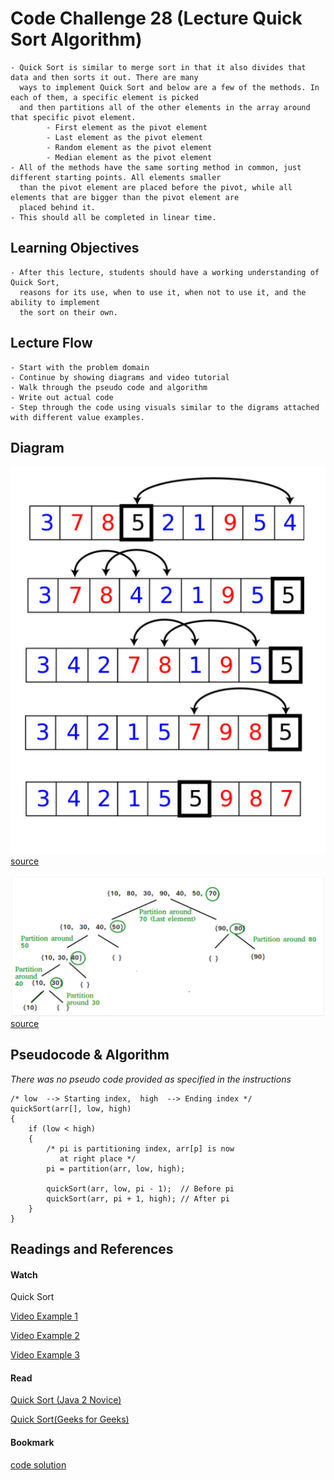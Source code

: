 # Code Challenge 28 (Lecture Quick Sort Algorithm)

    - Quick Sort is similar to merge sort in that it also divides that data and then sorts it out. There are many
      ways to implement Quick Sort and below are a few of the methods. In each of them, a specific element is picked
      and then partitions all of the other elements in the array around that specific pivot element.
            - First element as the pivot element
            - Last element as the pivot element
            - Random element as the pivot element
            - Median element as the pivot element
    - All of the methods have the same sorting method in common, just different starting points. All elements smaller
      than the pivot element are placed before the pivot, while all elements that are bigger than the pivot element are
      placed behind it.
    - This should all be completed in linear time.
      
## Learning Objectives

	- After this lecture, students should have a working understanding of Quick Sort,
	  reasons for its use, when to use it, when not to use it, and the ability to implement 
	  the sort on their own.
	  

## Lecture Flow

    - Start with the problem domain
    - Continue by showing diagrams and video tutorial
    - Walk through the pseudo code and algorithm
    - Write out actual code
    - Step through the code using visuals similar to the digrams attached with different value examples.

## Diagram

![Diamgram1](../assets/quickSort.PNG)
[source](https://java2novice.com/java-sorting-algorithms/quick-sort/)

![Diamgram2](../assets/quickSort2.PNG)
[source](https://www.geeksforgeeks.org/quick-sort/)



## Pseudocode & Algorithm

*There was no pseudo code provided as specified in the instructions*

    /* low  --> Starting index,  high  --> Ending index */
    quickSort(arr[], low, high)
    {
        if (low < high)
        {
            /* pi is partitioning index, arr[p] is now
               at right place */
            pi = partition(arr, low, high);
    
            quickSort(arr, low, pi - 1);  // Before pi
            quickSort(arr, pi + 1, high); // After pi
        }
    }

## Readings and References


#### Watch

Quick Sort

[Video Example 1](https://www.youtube.com/watch?v=Fiot5yuwPAg)

[Video Example 2](https://djitz.com/guides/quick-sort-algorithm-in-java/)

[Video Example 3](https://dzone.com/articles/quicksort-easy-way)


#### Read

[Quick Sort (Java 2 Novice)](https://java2novice.com/java-sorting-algorithms/quick-sort/)

[Quick Sort(Geeks for Geeks)](https://www.geeksforgeeks.org/quick-sort/)

#### Bookmark

[code solution](/src/main/java/QuickSort/QuickSort.java)